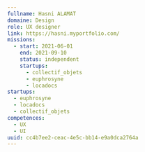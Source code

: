 ```yaml
---
fullname: Hasni ALAMAT
domaine: Design
role: UX designer
link: https://hasni.myportfolio.com/
missions:
  - start: 2021-06-01
    end: 2021-09-10
    status: independent
    startups:
      - collectif_objets
      - euphrosyne
      - locadocs
startups:
  - euphrosyne
  - locadocs
  - collectif_objets
competences:
  - UX
  - UI
uuid: cc4b7ee2-ceac-4e5c-bb14-e9a0dca2764a
---
```

